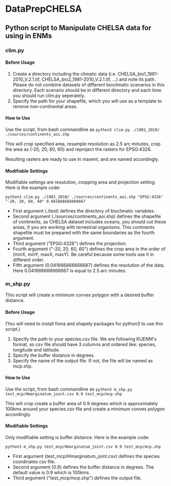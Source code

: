 # DataPrepCHELSA

## Python script to Manipulate CHELSA data for using in ENMs

### clim.py

#### Before Usage

1. Create a directory including the climatic data (i.e. CHELSA_bio1_1981-2010_V.2.1.tif, CHELSA_bio2_1981-2010_V.2.1.tif, ...) and note its path. Please do not combine datasets of different bioclimatic scenarios in this directory. Each scenario should be in different directory and each time you should run clim.py seperately.
2. Specify the path for your shapefile, which you will use as a template to remove non-continental areas.

#### How to Use

Use the script, from bash commandline as ```python3 clim.py ./1981_2010/ ./sources/continents_aoi.shp```

This will crop specified area, resample resolution as 2.5 arc minutes, crop the area as (-20, 20, 60, 60) and reproject the rasters for EPSG:4326.

Resulting rasters are ready to use in maxent, and are named accordingly.

#### Modifiable Settings

Modifiable settings are resolution, cropping area and projection setting. Here is the example code:

```python3 clim.py ./1981_2010/ ./sources/continents_aoi.shp "EPSG:4326" "-20, 20, 60, 60" 0.041666666666667```

* First argument (./test) defines the directory of bioclimatic variables.
* Second argument (./sources/continents_aoi.shp) defines the shapefile of continents, as CHELSA dataset includes oceans, you should cut these areas, if you are working with terrestrial organisms. This continents shapefile must be prepared with the same boundaries as the fourth argument.
* Third argument ("EPSG:4326") defines the projection.
* Fourth argument ("-20, 20, 60, 60") defines the crop area in the order of (minX, minY, maxX, maxY). Be careful because some tools use it in different order.
* Fifth argument (0.041666666666667) defines the resolution of the data. Here 0.041666666666667 is equal to 2.5 arc minutes.

### m_shp.py

This script will create a minimum convex polygon with a desired buffer distance.

#### Before Usage

(You will need to install fiona and shapely packages for python3 to use this script.)
1. Specify the path to your species.csv file. We are following KUENM's format, so csv file should have 3 columns and ordered like: species, longitude and latitude.
2. Specify the buffer distance in degrees.
3. Specify the name of the output file. If not, the file will be named as mcp.shp.

#### How to Use

Use the script, from bash commandline as ```python3 m_shp.py test_mcp/Hmarginatum_joint.csv 0.9 test_mcp/mcp.shp```

This will crop create a buffer area of 0.9 degrees which is approximately 100kms around your species.csv file and create a minimum convex polygon accordingly.

#### Modifiable Settings

Only modifiable setting is buffer distance. Here is the example code:

```python3 m_shp.py test_mcp/Hmarginatum_joint.csv 0.9 test_mcp/mcp.shp```

* First argument (test_mcp/Hmarginatum_joint.csv) defines the species coordinates csv file.
* Second argument (0.9) defines the buffer distance in degrees. The default value is 0.9 which is 100kms.
* Third argument ("test_mcp/mcp.shp") defines the output file.

